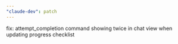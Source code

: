```yaml
---
"claude-dev": patch
---
```


fix: attempt_completion command showing twice in chat view when updating progress checklist
